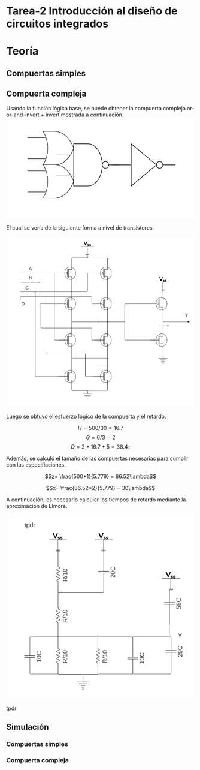 # Tarea-2 Introducción al diseño de circuitos integrados

# Teoría
## Compuertas simples
## Compuerta compleja
Usando la función lógica base, se puede obtener la compuerta compleja or-or-and-invert + invert mostrada a continuación.
![alt text](Esquematico.png)

El cual se vería de la siguiente forma a nivel de transistores.

![alt text](Transistores.png)

Luego se obtuvo el esfuerzo lógico de la compuerta y el retardo.

$$H = 500/30 = 16.7 $$
$$G = 6/3 = 2$$
$$D = 2*16.7+5 = 38.4\tau$$

Además, se calculó el tamaño de las compuertas necesarias para cumplir con las especifiaciones.

$$z= \frac{500*1}{5.779} = 86.52\lambda$$

$$x= \frac{86.52*2}{5.779} = 30\lambda$$

A continuación, es necesario calcular los tiempos de retardo mediante la aproximación de Elmore.

![alt text](Tpdr.png)

tpdr

## Simulación
### Compuertas simples
### Compuerta compleja
